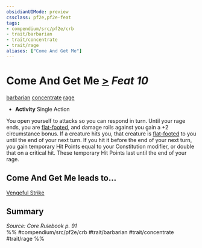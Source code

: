 ```yaml
---
obsidianUIMode: preview
cssclass: pf2e,pf2e-feat
tags:
- compendium/src/pf2e/crb
- trait/barbarian
- trait/concentrate
- trait/rage
aliases: ["Come And Get Me"]
---
```

# Come And Get Me  [>](chapter-9-playing-the-game.md#Actions "Single Action") *Feat 10*  
[barbarian](Reference/Rules/Traits/barbarian.md "Barbarian Class Trait")  [concentrate](concentrate.md "Concentrate Action & Ability Trait")  [rage](Reference/Rules/Traits/rage.md "Rage Combat Trait")  

- **Activity** Single Action

You open yourself to attacks so you can respond in turn. Until your rage ends, you are [flat-footed](conditions.md#Flat-footed), and damage rolls against you gain a +2 circumstance bonus. If a creature hits you, that creature is [flat-footed](conditions.md#Flat-footed) to you until the end of your next turn. If you hit it before the end of your next turn, you gain temporary Hit Points equal to your Constitution modifier, or double that on a critical hit. These temporary Hit Points last until the end of your rage.

## Come And Get Me leads to...

[Vengeful Strike](vengeful-strike.md)

## Summary

*Source: Core Rulebook p. 91*  
%% #compendium/src/pf2e/crb #trait/barbarian #trait/concentrate #trait/rage %%